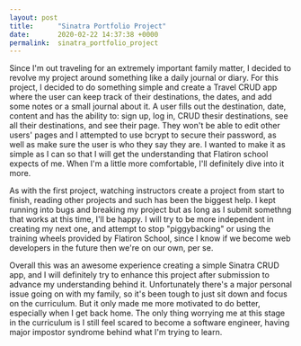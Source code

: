 ```yaml
---
layout: post
title:      "Sinatra Portfolio Project"
date:       2020-02-22 14:37:38 +0000
permalink:  sinatra_portfolio_project
---
```



Since I'm out traveling for an extremely important family matter, I decided to revolve my project around something like a daily journal or diary. For this project, I decided to do something simple and create a Travel CRUD app where the user can keep track of their destinations, the dates, and add some notes or a small journal about it. A user fills out the destination, date, content and has the ability to: sign up, log in, CRUD thesir destinations, see all their destinations, and see their page. They won't be able to edit other users' pages and I attempted to use bcrypt to secure their password, as well as make sure the user is who they say they are. I wanted to make it as simple as I can so that I will get the understanding that Flatiron school expects of me. When I'm a little more comfortable, I'll definitely dive into it more. 

As with the first project, watching instructors create a project from start to finish, reading other projects and such has been the biggest help. I kept running into bugs and breaking my project but as long as I submit somethng that works at this time, I'll be happy. I will try to be more independent in creating my next one, and attempt to stop "piggybacking" or using the training wheels provided by Flatiron School, since I know if we become web developers in the future then we're on our own, per se. 

Overall this was an awesome experience creating a simple Sinatra CRUD app, and I will definitely try to enhance this project after submission to advance my understanding behind it. Unfortunately there's a major personal issue going on with my family, so it's been tough to just sit down and focus on the curriculum. But it only made me more motivated to do better, especially when I get back home. The only thing worrying me at this stage in the curriculum is I still feel scared to become a software engineer, having major impostor syndrome behind what I'm trying to learn.
